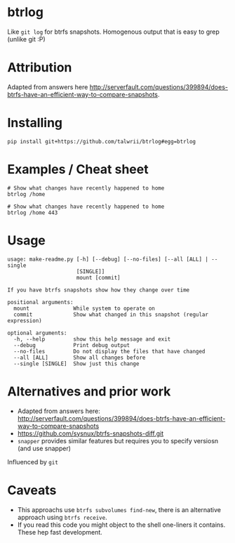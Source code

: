 <!-- This is generated by make-readme.py do not edit -->
# btrlog

Like `git log` for btrfs snapshots. Homogenous output that is easy to grep (unlike git :P)

# Attribution

Adapted from answers here http://serverfault.com/questions/399894/does-btrfs-have-an-efficient-way-to-compare-snapshots.

# Installing

```
pip install git+https://github.com/talwrii/btrlog#egg=btrlog
```

# Examples / Cheat sheet

```
# Show what changes have recently happened to home
btrlog /home

# Show what changes have recently happened to home
btrlog /home 443

```

# Usage

```
usage: make-readme.py [-h] [--debug] [--no-files] [--all [ALL] | --single
                      [SINGLE]]
                      mount [commit]

If you have btrfs snapshots show how they change over time

positional arguments:
  mount              While system to operate on
  commit             Show what changed in this snapshot (regular expression)

optional arguments:
  -h, --help         show this help message and exit
  --debug            Print debug output
  --no-files         Do not display the files that have changed
  --all [ALL]        Show all changes before
  --single [SINGLE]  Show just this change

```


# Alternatives and prior work

- Adapted from answers here: http://serverfault.com/questions/399894/does-btrfs-have-an-efficient-way-to-compare-snapshots
- https://github.com/sysnux/btrfs-snapshots-diff.git
- `snapper` provides similar features but requires you to specify versiosn (and use snapper)

Influenced by `git`

# Caveats

- This approachs use `btrfs subvolumes find-new`, there is an alternative approach using `btrfs receive`.
- If you read this code you might object to the shell one-liners it contains. These hep fast development.
